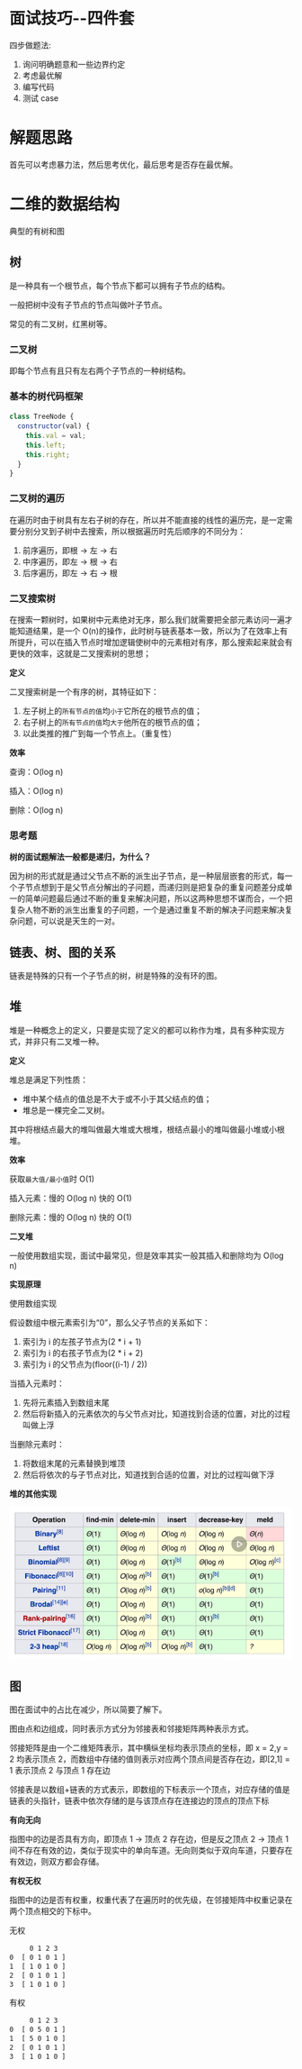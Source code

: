 # 面试技巧--四件套

四步做题法:

1. 询问明确题意和一些边界约定
2. 考虑最优解
3. 编写代码
4. 测试 case

# 解题思路

首先可以考虑暴力法，然后思考优化，最后思考是否存在最优解。

# 二维的数据结构

典型的有树和图

## 树

是一种具有一个根节点，每个节点下都可以拥有子节点的结构。

一般把树中没有子节点的节点叫做叶子节点。

常见的有二叉树，红黑树等。

### 二叉树

即每个节点有且只有左右两个子节点的一种树结构。

### 基本的树代码框架

```js
class TreeNode {
  constructor(val) {
    this.val = val;
    this.left;
    this.right;
  }
}
```

### 二叉树的遍历

在遍历时由于树具有左右子树的存在，所以并不能直接的线性的遍历完，是一定需要分别分叉到子树中去搜索，所以根据遍历时先后顺序的不同分为：

1. 前序遍历，即根 -> 左 -> 右
2. 中序遍历，即左 -> 根 -> 右
3. 后序遍历，即左 -> 右 -> 根

### 二叉搜索树

在搜索一颗树时，如果树中元素绝对无序，那么我们就需要把全部元素访问一遍才能知道结果，是一个 O(n)的操作，此时树与链表基本一致，所以为了在效率上有所提升，可以在插入节点时增加逻辑使树中的元素相对有序，那么搜索起来就会有更快的效率，这就是二叉搜索树的思想；

**定义**

二叉搜索树是一个有序的树，其特征如下：

1. 左子树上的`所有节点的值`均`小于`它所在的根节点的值；
2. 右子树上的`所有节点的值`均`大于`他所在的根节点的值；
3. 以此类推的推广到每一个节点上。（重复性）

**效率**

查询：O(log n)

插入：O(log n)

删除：O(log n)

### 思考题

**树的面试题解法一般都是递归，为什么？**

因为树的形式就是通过父节点不断的派生出子节点，是一种层层嵌套的形式，每一个子节点想到于是父节点分解出的子问题，而递归则是把复杂的重复问题差分成单一的简单问题最后通过不断的重复来解决问题，所以这两种思想不谋而合，一个把复杂人物不断的派生出重复的子问题，一个是通过重复不断的解决子问题来解决复杂问题，可以说是天生的一对。

## 链表、树、图的关系

链表是特殊的只有一个子节点的树，树是特殊的没有环的图。

## 堆

堆是一种概念上的定义，只要是实现了定义的都可以称作为堆，具有多种实现方式，并非只有二叉堆一种。

**定义**

堆总是满足下列性质：

- 堆中某个结点的值总是不大于或不小于其父结点的值；
- 堆总是一棵完全二叉树。

其中将根结点最大的堆叫做最大堆或大根堆，根结点最小的堆叫做最小堆或小根堆。

**效率**

获取`最大值/最小值`时 O(1)

插入元素：慢的 O(log n) 快的 O(1)

删除元素：慢的 O(log n) 快的 O(1)

**二叉堆**

一般使用数组实现，面试中最常见，但是效率其实一般其插入和删除均为 O(log n)

**实现原理**

使用数组实现

假设数组中根元素索引为“0”，那么父子节点的关系如下：

1. 索引为 i 的左孩子节点为(2 \* i + 1)
2. 索引为 i 的右孩子节点为(2 \* i + 2)
3. 索引为 i 的父节点为(floor((i-1) / 2))

当插入元素时：

1. 先将元素插入到数组末尾
2. 然后将新插入的元素依次的与父节点对比，知道找到合适的位置，对比的过程叫做上浮

当删除元素时：

1. 将数组末尾的元素替换到堆顶
2. 然后将依次的与子节点对比，知道找到合适的位置，对比的过程叫做下浮

**堆的其他实现**

![](./堆性能.png)

## 图

图在面试中的占比在减少，所以简要了解下。

图由点和边组成，同时表示方式分为邻接表和邻接矩阵两种表示方式。

邻接矩阵是由一个二维矩阵表示，其中横纵坐标均表示顶点的坐标，即 x = 2,y = 2 均表示顶点 2，而数组中存储的值则表示对应两个顶点间是否存在边，即[2,1] = 1 表示顶点 2 与顶点 1 存在边

邻接表是以数组+链表的方式表示，即数组的下标表示一个顶点，对应存储的值是链表的头指针，链表中依次存储的是与该顶点存在连接边的顶点的顶点下标

**有向无向**

指图中的边是否具有方向，即顶点 1 -> 顶点 2 存在边，但是反之顶点 2 -> 顶点 1 间不存在有效的边，类似于现实中的单向车道。无向则类似于双向车道，只要存在有效边，则双方都会存储。

**有权无权**

指图中的边是否有权重，权重代表了在遍历时的优先级，在邻接矩阵中权重记录在两个顶点相交的下标中。


无权

```
     0 1 2 3
0  [ 0 1 0 1 ]
1  [ 1 0 1 0 ]
2  [ 0 1 0 1 ]
3  [ 1 0 1 0 ]
```

有权

```
     0 1 2 3
0  [ 0 5 0 1 ]
1  [ 5 0 1 0 ]
2  [ 0 1 0 1 ]
3  [ 1 0 1 0 ]
```